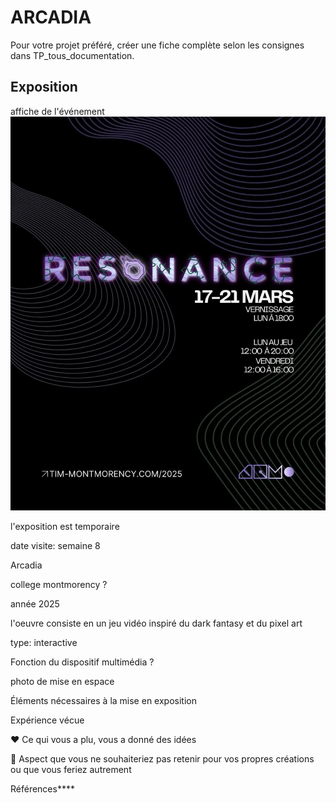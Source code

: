 # ARCADIA



Pour votre projet préféré, créer une fiche complète selon les consignes dans TP_tous_documentation.


## Exposition

affiche de l'événement
![photo](medias/affiche_resonance.jpg)

l'exposition est temporaire

date visite: semaine 8 

Arcadia

college montmorency ?

année 2025

l'oeuvre consiste en un jeu vidéo inspiré du dark fantasy et du pixel art

type: interactive 

Fonction du dispositif multimédia ?

photo de mise en espace

Éléments nécessaires à la mise en exposition

Expérience vécue

❤️ Ce qui vous a plu, vous a donné des idées

🤔 Aspect que vous ne souhaiteriez pas retenir pour vos propres créations ou que vous feriez autrement

Références****

